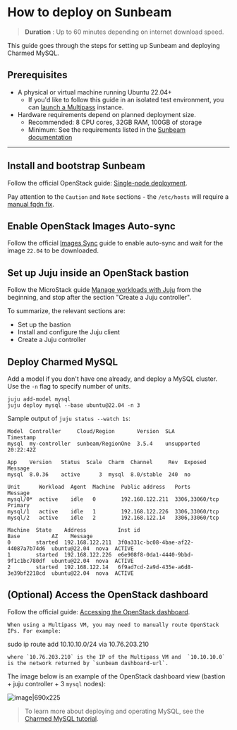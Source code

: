 
# How to deploy on Sunbeam

> **Duration** : Up to 60 minutes depending on internet download speed.

This guide goes through the steps for setting up Sunbeam and deploying Charmed MySQL. 

## Prerequisites
* A physical or virtual machine running Ubuntu 22.04+
  * If you'd like to follow this guide in an isolated test environment, you can [launch a Multipass](/tutorial/1-set-up-the-environment) instance.
* Hardware requirements depend on planned deployment size.
  * Recommended: 8 CPU cores, 32GB RAM, 100GB of storage
  * Minimum: See the requirements listed in the [Sunbeam documentation][Single-node guided]

---

## Install and bootstrap Sunbeam
Follow the official OpenStack guide: [Single-node deployment][Single-node guided]. 

Pay attention to the `Caution` and `Note` sections - the `/etc/hosts` will require a [manual fqdn fix](https://github.com/canonical/multipass/issues/3277#issuecomment-2471434029).

## Enable OpenStack Images Auto-sync
Follow the official [Images Sync] guide to enable auto-sync and wait for the image `22.04` to be downloaded.

## Set up Juju inside an OpenStack bastion
Follow the MicroStack guide [Manage workloads with Juju] from the beginning, and stop after the section "Create a Juju controller". 

To summarize, the relevant sections are:
* Set up the bastion
* Install and configure the Juju client
* Create a Juju controller 

## Deploy Charmed MySQL
Add a model if you don't have one already, and deploy a MySQL cluster. Use the `-n` flag to specify number of units.
```shell
juju add-model mysql
juju deploy mysql --base ubuntu@22.04 -n 3
```

Sample output of `juju status --watch 1s`:
```shell
Model  Controller     Cloud/Region       Version  SLA          Timestamp
mysql  my-controller  sunbeam/RegionOne  3.5.4    unsupported  20:22:42Z

App    Version   Status  Scale  Charm  Channel     Rev  Exposed  Message
mysql  8.0.36    active      3  mysql  8.0/stable  240  no       

Unit      Workload  Agent  Machine  Public address   Ports           Message
mysql/0*  active    idle   0        192.168.122.211  3306,33060/tcp  Primary
mysql/1   active    idle   1        192.168.122.226  3306,33060/tcp  
mysql/2   active    idle   2        192.168.122.14   3306,33060/tcp  

Machine  State    Address          Inst id                               Base          AZ    Message
0        started  192.168.122.211  3f0a331c-bc08-4bae-af22-44087a7b74d6  ubuntu@22.04  nova  ACTIVE
1        started  192.168.122.226  e6e908f8-0da1-4440-9bbd-9f1c1bc780df  ubuntu@22.04  nova  ACTIVE
2        started  192.168.122.14   6f9ad7cd-2a9d-435e-a6d8-3e39bf2218cd  ubuntu@22.04  nova  ACTIVE
```

## (Optional) Access the OpenStack dashboard 
Follow the official guide: [Accessing the OpenStack dashboard].
```{note}
When using a Multipass VM, you may need to manually route OpenStack IPs. For example:
```
sudo ip route add 10.10.10.0/24 via 10.76.203.210 
```
where `10.76.203.210` is the IP of the Multipass VM and  `10.10.10.0` is the network returned by `sunbeam dashboard-url`. 
```

The image below is an example of the OpenStack dashboard view (bastion + juju controller + 3 `mysql` nodes):

![image|690x225](upload://fsYFnvPbgxhsAeFtfva4b5qbKii.png)

> To learn more about deploying and operating MySQL, see the [Charmed MySQL tutorial][Tutorial].

<!-- LABELS-->
[Tutorial]: /tutorial/index
[Single-node guided]: https://microstack.run/docs/single-node-guided
[Accessing the OpenStack dashboard]: https://microstack.run/docs/dashboard
[Images Sync]: https://microstack.run/docs/images
[Manage workloads with Juju]: https://microstack.run/docs/juju-workloads

